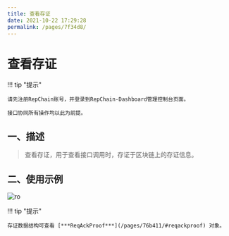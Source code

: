 ```yaml
---
title: 查看存证
date: 2021-10-22 17:29:28
permalink: /pages/7f34d8/
---
```


# 查看存证

!!! tip "提示"

    请先注册RepChain账号，并登录到RepChain-Dashboard管理控制台页面。

    接口协同所有操作均以此为前提。
  


## 一、描述

> 查看存证，用于查看接口调用时，存证于区块链上的存证信息。

## 二、使用示例

![ro](/img/save-dashboard.gif)

!!! tip "提示"

    存证数据结构可查看 [***ReqAckProof***](/pages/76b411/#reqackproof) 对象。





